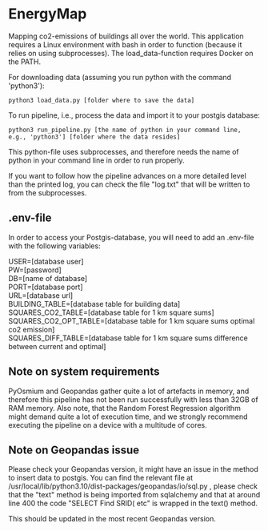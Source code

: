 # EnergyMap

Mapping co2-emissions of buildings all over the world. This application requires a Linux environment with bash in order to function (because it relies on using subprocesses). The load_data-function requires Docker on the PATH.  

For downloading data (assuming you run python with the command 'python3'):

```
python3 load_data.py [folder where to save the data]
```
To run pipeline, i.e., process the data and import it to your postgis database:
```
python3 run_pipeline.py [the name of python in your command line, e.g., 'python3'] [folder where the data resides]
```
This python-file uses subprocesses, and therefore needs the name of python in your command line in order to run properly.  
  
If you want to follow how the pipeline advances on a more detailed level than the printed log, you can check the file "log.txt" that will be written to from the subprocesses.

## .env-file
In order to access your Postgis-database, you will need to add an .env-file with the following variables:

USER=[database user]  
PW=[password]  
DB=[name of database]  
PORT=[database port]  
URL=[database url]  
BUILDING_TABLE=[database table for building data]
SQUARES_CO2_TABLE=[database table for 1 km square sums]  
SQUARES_CO2_OPT_TABLE=[database table for 1 km square sums optimal co2 emission]  
SQUARES_DIFF_TABLE=[database table for 1 km square sums difference between current and optimal]

## Note on system requirements

PyOsmium and Geopandas gather quite a lot of artefacts in memory, and therefore this pipeline has not been run successfully with less than 32GB of RAM memory. Also note, that the Random Forest Regression algorithm might demand quite a lot of execution time, and we strongly recommend executing the pipeline on a device with a multitude of cores.

## Note on Geopandas issue

Please check your Geopandas version, it might have an issue in the method to insert data to postgis. You can find the relevant file at /usr/local/lib/python3.10/dist-packages/geopandas/io/sql.py , please check that the "text" method is being imported from sqlalchemy and that at around line 400 the code "SELECT Find SRID( etc" is wrapped in the text() method.  

This should be updated in the most recent Geopandas version.
